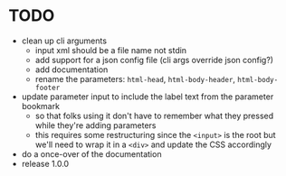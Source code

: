 # TODO

- clean up cli arguments
  - input xml should be a file name not stdin
  - add support for a json config file (cli args override json config?)
  - add documentation
  - rename the parameters: `html-head`, `html-body-header`, `html-body-footer`
- update parameter input to include the label text from the parameter bookmark
  - so that folks using it don't have to remember what they pressed while
    they're adding parameters
  - this requires some restructuring since the `<input>` is the root but we'll
    need to wrap it in a `<div>` and update the CSS accordingly
- do a once-over of the documentation
- release 1.0.0
